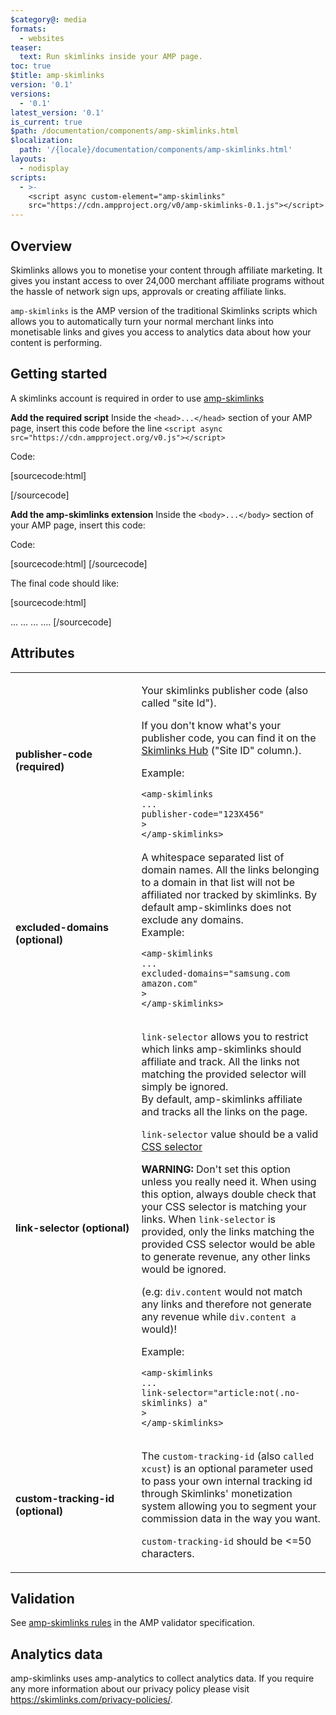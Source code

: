 ```yaml
---
$category@: media
formats:
  - websites
teaser:
  text: Run skimlinks inside your AMP page.
toc: true
$title: amp-skimlinks
version: '0.1'
versions:
  - '0.1'
latest_version: '0.1'
is_current: true
$path: /documentation/components/amp-skimlinks.html
$localization:
  path: '/{locale}/documentation/components/amp-skimlinks.html'
layouts:
  - nodisplay
scripts:
  - >-
    <script async custom-element="amp-skimlinks"
    src="https://cdn.ampproject.org/v0/amp-skimlinks-0.1.js"></script>
---
```



<!---
Copyright 2018 The AMP HTML Authors. All Rights Reserved.

Licensed under the Apache License, Version 2.0 (the "License");
you may not use this file except in compliance with the License.
You may obtain a copy of the License at

      http://www.apache.org/licenses/LICENSE-2.0

Unless required by applicable law or agreed to in writing, software
distributed under the License is distributed on an "AS-IS" BASIS,
WITHOUT WARRANTIES OR CONDITIONS OF ANY KIND, either express or implied.
See the License for the specific language governing permissions and
limitations under the License.
-->



## Overview

Skimlinks allows you to monetise your content through affiliate marketing. It gives you instant access to over 24,000 merchant affiliate programs without the hassle of network sign ups, approvals or creating affiliate links.

`amp-skimlinks` is the AMP version of the traditional Skimlinks scripts which allows you to automatically turn your normal merchant links into monetisable links and gives you access to analytics data about how your content is performing.

## Getting started

A skimlinks account is required in order to use [amp-skimlinks](https://skimlinks.com/)

**Add the required script**
Inside the `<head>...</head>` section of your AMP page, insert this code before the line `<script async src="https://cdn.ampproject.org/v0.js"></script>`

Code:

[sourcecode:html]
<script
  async
  custom-element="amp-skimlinks"
  src="https://cdn.ampproject.org/v0/amp-skimlinks-0.1.js"
></script>
[/sourcecode]

**Add the amp-skimlinks extension**
Inside the `<body>...</body>` section of your AMP page, insert this code:

Code:

[sourcecode:html]
<amp-skimlinks layout="nodisplay" publisher-code="123X456"> </amp-skimlinks>
[/sourcecode]

The final code should like:

[sourcecode:html]
<!DOCTYPE html>
<html ⚡>
  <head>
    ...
    <script
      async
      custom-element="amp-skimlinks"
      src="https://cdn.ampproject.org/v0/amp-skimlinks-0.1.js"
    ></script>
    ...
    <script async src="https://cdn.ampproject.org/v0.js"></script>
  </head>
  <body>
    ...
    <amp-skimlinks
      layout="nodisplay"
      publisher-code="YOUR_SKIMLINKS_CODE"
    ></amp-skimlinks>
    ....
  </body>
</html>
[/sourcecode]

## Attributes

<table>
  <tr>
    <td width="40%"><strong>publisher-code (required)</strong></td>
    <td><p>Your skimlinks publisher code (also called "site Id").</p>
<p>If you don't know what's your publisher code, you can find it on the <a href="https://hub.skimlinks.com/settings/sites">Skimlinks Hub</a> ("Site ID" column.).<br></p>
<p>Example:</p>
<pre><code class="html language-html">&lt;amp-skimlinks
...
publisher-code="123X456"
&gt;
&lt;/amp-skimlinks&gt;
</code></pre>
</td>
  </tr>
  <tr>
    <td width="40%"><strong>excluded-domains (optional)</strong></td>
    <td>A whitespace separated list of domain names.
All the links belonging to a domain in that list will not be affiliated nor tracked by skimlinks.
By default amp-skimlinks does not exclude any domains.
<br>
Example:</p>
<pre><code class="html language-html">&lt;amp-skimlinks
...
excluded-domains="samsung.com amazon.com"
&gt;
&lt;/amp-skimlinks&gt;
</code></pre>
</td>
  </tr>
  <tr>
    <td width="40%"><strong>link-selector (optional)</strong></td>
    <td><p><code>link-selector</code> allows you to restrict which links amp-skimlinks should affiliate and track. All the links
  not matching the provided selector will simply be ignored.<br>
  By default, amp-skimlinks affiliate and tracks all the links on the page.</p>
<p><code>link-selector</code> value should be a valid <a href="https://developer.mozilla.org/en-US/docs/Web/CSS/CSS_Selectors">CSS selector</a><br></p>
<p><strong>WARNING:</strong>
  Don't set this option unless you really need it.
  When using this option, always double check that your CSS selector is matching your links. When <code>link-selector</code> is provided, only the links matching the provided CSS selector would be able to generate revenue, any other links would be ignored.<br></p>
<p>(e.g: <code>div.content</code> would not match any links and therefore not generate any revenue while <code>div.content a</code> would)!<br></p>
<p>Example:</p>
<pre><code class="html language-html">&lt;amp-skimlinks
...
link-selector="article:not(.no-skimlinks) a"
&gt;
&lt;/amp-skimlinks&gt;
</code></pre>
</td>
  </tr>
  <tr>
    <td width="40%"><strong>custom-tracking-id (optional)</strong></td>
    <td><p>The <code>custom-tracking-id</code> (also <code>called xcust</code>) is an optional parameter used to pass your own internal tracking id through Skimlinks' monetization system allowing you to segment your commission data in the way you want.</p>
<p><code>custom-tracking-id</code> should be &lt;=50 characters.</p></td>
  </tr>
</table>

## Validation

See [amp-skimlinks rules](https://github.com/ampproject/amphtml/blob/master/extensions/amp-skimlinks/validator-amp-skimlinks.protoascii) in the AMP validator specification.

## Analytics data

amp-skimlinks uses amp-analytics to collect analytics data. If you require any more information about our privacy policy please visit https://skimlinks.com/privacy-policies/.